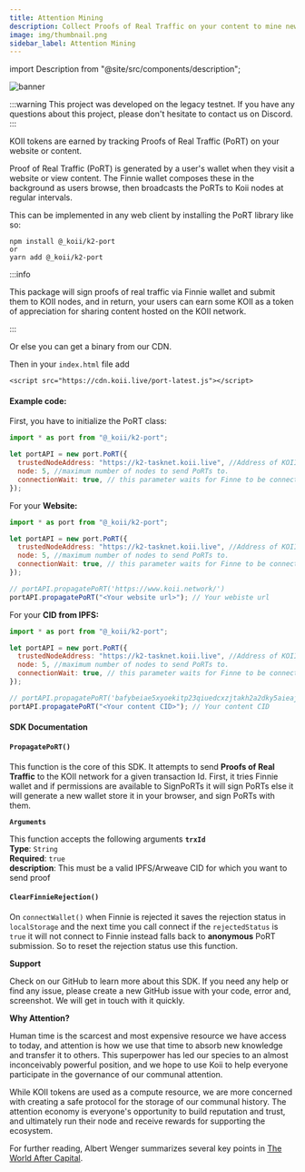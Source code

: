 ```yaml
---
title: Attention Mining
description: Collect Proofs of Real Traffic on your content to mine new KOII tokens each day!
image: img/thumbnail.png
sidebar_label: Attention Mining
---
```


import Description from "@site/src/components/description";

![banner](/img/concepts/web3/attention-mining.svg)

<Description
  text="Collect Proofs of Real Traffic on your content to mine new KOII tokens each
  day!"
/>

:::warning
This project was developed on the legacy testnet. If you have any questions about this project, please don't hesitate to contact us on Discord.
:::

KOII tokens are earned by tracking Proofs of Real Traffic (PoRT) on your website or content.

Proof of Real Traffic (PoRT) is generated by a user's wallet when they visit a website or view content. The Finnie wallet composes these in the background as users browse, then broadcasts the PoRTs to Koii nodes at regular intervals.

This can be implemented in any web client by installing the PoRT library like so:

```
npm install @_koii/k2-port
or
yarn add @_koii/k2-port
```

:::info

This package will sign proofs of real traffic via Finnie wallet and submit them to KOII nodes, and in return, your users can earn some KOII as a token of appreciation for sharing content hosted on the KOII network.

:::

Or else you can get a binary from our CDN.

Then in your `index.html` file add

`<script src="https://cdn.koii.live/port-latest.js"></script>`

#### Example code:

First, you have to initialize the PoRT class:

```jsx
import * as port from "@_koii/k2-port";

let portAPI = new port.PoRT({
  trustedNodeAddress: "https://k2-tasknet.koii.live", //Address of KOII mainnet
  node: 5, //maximum number of nodes to send PoRTs to.
  connectionWait: true, // this parameter waits for Finne to be connected
});
```

For your **Website:**

```jsx
import * as port from "@_koii/k2-port";

let portAPI = new port.PoRT({
  trustedNodeAddress: "https://k2-tasknet.koii.live", //Address of KOII mainnet
  node: 5, //maximum number of nodes to send PoRTs to.
  connectionWait: true, // this parameter waits for Finne to be connected
});

// portAPI.propagatePoRT('https://www.koii.network/')
portAPI.propagatePoRT("<Your website url>"); // Your webiste url
```

For your **CID from IPFS:**

```jsx
import * as port from "@_koii/k2-port";

let portAPI = new port.PoRT({
  trustedNodeAddress: "https://k2-tasknet.koii.live", //Address of KOII mainnet
  node: 5, //maximum number of nodes to send PoRTs to.
  connectionWait: true, // this parameter waits for Finne to be connected
});

// portAPI.propagatePoRT('bafybeiae5xyoekitp23qiuedcxzjtakh2a2dky5aieajp7qsnwdanvqjri')
portAPI.propagatePoRT("<Your content CID>"); // Your content CID
```

#### SDK Documentation

#### **`PropagatePoRT()`**

This function is the core of this SDK. It attempts to send **Proofs of Real Traffic** to the KOII network for a given transaction Id. First, it tries Finnie wallet and if permissions are available to SignPoRTs it will sign PoRTs else it will generate a new wallet store it in your browser, and sign PoRTs with them.

**`Arguments`**

This function accepts the following arguments **`trxId`**<br/>
**Type**: `String`<br />
**Required**: `true`<br />
**description**: This must be a valid IPFS/Arweave CID for which you want to send proof

#### **`ClearFinnieRejection()`**

On `connectWallet()` when Finnie is rejected it saves the rejection status in `localStorage` and the next time you call connect if the `rejectedStatus` is `true` it will not connect to Finnie instead falls back to **anonymous** PoRT submission. So to reset the rejection status use this function.

**Support**

Check on our GitHub to learn more about this SDK. If you need any help or find any issue, please create a new GitHub issue with your code, error and, screenshot. We will get in touch with it quickly.

**Why Attention?**

Human time is the scarcest and most expensive resource we have access to today, and attention is how we use that time to absorb new knowledge and transfer it to others. This superpower has led our species to an almost inconceivably powerful position, and we hope to use Koii to help everyone participate in the governance of our communal attention.

While KOII tokens are used as a compute resource, we are more concerned with creating a safe protocol for the storage of our communal history. The attention economy is everyone's opportunity to build reputation and trust, and ultimately run their node and receive rewards for supporting the ecosystem.

For further reading, Albert Wenger summarizes several key points in [The World After Capital](https://worldaftercapital.org/).
